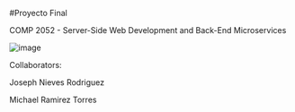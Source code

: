 #Proyecto Final

COMP 2052 - Server-Side Web Development and Back-End Microservices


![image](https://github.com/user-attachments/assets/ab7ae1a1-61ae-46b8-9307-d6cb3ed3edfc)

Collaborators: 

Joseph Nieves Rodriguez 

Michael Ramirez Torres
